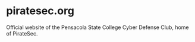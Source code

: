 # piratesec.org

Official website of the Pensacola State College Cyber Defense Club, home of PirateSec.